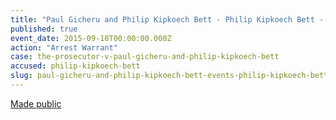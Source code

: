 ```yaml
---
title: "Paul Gicheru and Philip Kipkoech Bett - Philip Kipkoech Bett - Arrest Warrant"
published: true
event_date: 2015-09-10T00:00:00.000Z
action: "Arrest Warrant"
case: the-prosecutor-v-paul-gicheru-and-philip-kipkoech-bett
accused: philip-kipkoech-bett
slug: paul-gicheru-and-philip-kipkoech-bett-events-philip-kipkoech-bett-arrest-warrant
---
```


[Made public](https://www.icc-cpi.int/iccdocs/doc/doc2056890.pdf)

